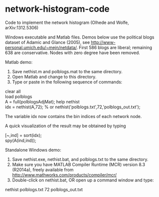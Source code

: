 network-histogram-code
======================

Code to implement the network histogram (Olhede and Wolfe, arXiv:1312.5306)

Windows executable and Matlab files.  Demos below use the political blogs dataset
of Adamic and Glance (2005), see http://www-personal.umich.edu/~mejn/netdata/.
First 586 blogs are liberal; remaining 638 are conservative.  Nodes with zero degree
have been removed.

Matlab demo:

1. Save nethist.m and polblogs.mat to the same directory. 
2. Open Matlab and change to this directory. 
3. Type or paste in the following sequence of commands: 

clear all  
load polblogs  
A = full(polblogsAdjMat);
help nethist  
idx = nethist(A,72); % or nethist('polblogs.txt',72,'polblogs_out.txt');

The variable idx now contains the bin indices of each network node.

A quick visualization of the result may be obtained by typing

[~,ind] = sort(idx);  
spy(A(ind,ind));  

Standalone Windows demo:

1. Save nethist.exe, nethist.bat, and polblogs.txt to the same directory.
2. Make sure you have MATLAB Compiler Runtime (MCR) version 8.3 (R2014a),
freely available from http://www.mathworks.com/products/compiler/mcr/
3. Double-click on nethist.bat, OR open up a command window and type:

nethist polblogs.txt 72 polblogs_out.txt
